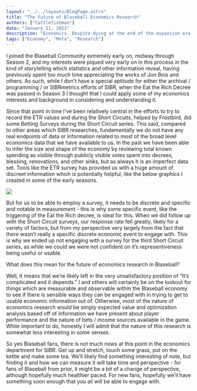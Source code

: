 ```yaml
---
layout: "../../layouts/BlogPage.astro"
title: "The Future of Blaseball Economics Research"
authors: ["Cuttlefishman"]
date: "January 11, 2023"
description: "Economics. Despite dying at the end of the expansion era, nonetheless remains."
tags: ["Economy", "Meta", "Research"]
---
```


<!-- I'm not gonna write alt text cuttlefishman -evie -->

I joined the Blaseball Community extremely early on, midway through Season 2, and my interests were piqued very early on in this process in the kind of storytelling which statistics and other information reveal, having previously spent too much time appreciating the works of Jon Bois and others. As such, while I don't have a special aptitude for either the archival / programming / or SIBRmetrics efforts of SIBR, when the Eat the Rich Decree was passed in Season 3 I thought that I could apply some of my economics interests and background in considering and understanding it.

Since that point in time I’ve been relatively central in the efforts to try to record the ETR values and during the Short Circuits, helped by Frostbird, did some Betting Surveys during the Short Circuit series. This said, compared to other areas which SIBR researches, fundamentally we do not have any real endpoints of data or information related to most of the broad level economics data that we have available to us. In the past we have been able to infer the size and shape of the economy by reviewing total known spending as visible through publicly visible votes spent into decrees, blessing, renovations, and other sinks, but as always it is an imperfect data set. Tools like the ETR survey has provided us with a huge amount of discreet information which is potentially helpful, like the below graphics I created in some of the early seasons.

![](/blog/blaseball-economics-research/image1.png)

But for us to be able to employ a survey, it needs to be discrete and specific and notable in measurement - this is why some specific event, like the triggering of the Eat the Rich decree, is ideal for this. When we did follow up with the Short Circuit surveys, our response rate fell greatly, likely for a variety of factors, but from my perspective very largely from the fact that there wasn’t really a specific discrete economic event to engage with. This is why we ended up not engaging with a survey for the third Short Circuit series, as while we could we were not confident on it’s representiveness being useful or usable.

What does this mean for the future of economics research in Blaseball?

Well, it means that we’re likely left in the very unsatisfactory position of “It’s complicated and it depends.” I and others will certainly be on the lookout for things which are measurable and observable within the Blaseball economy to see if there is sensible ways they can be engaged with in trying to get to usable economic information out of. Otherwise, most of the nature of economics research would be simply expected value and optimization analysis based off of information we have present about player performance and the nature of bets / income sources available in the game. While important to do, honestly I will admit that the nature of this research is somewhat less interesting in some senses.

So yes Blaseball fans, there is not much news at this point in the economics department for SIBR. Get up and stretch, touch some grass, put on the kettle and make some tea. We’ll likely find something interesting of note, but finding it and how we can measure it will take time and perspective - for fans of Blaseball from prior, it might be a bit of a change of perspective, although hopefully much healthier paced. For new fans, hopefully we’ll have something soon enough that you all will be able to engage with.
